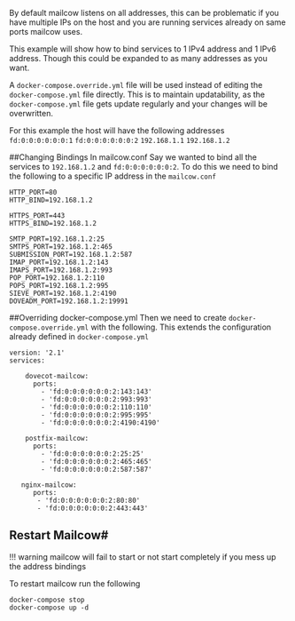 By default mailcow listens on all addresses, this can be problematic if you have multiple IPs on the host and you are running services already on same ports mailcow uses.

This example will show how to bind services to 1 IPv4 address and 1 IPv6 address. Though this could be expanded to as many addresses as you want.

A `docker-compose.override.yml` file will be used instead of editing the `docker-compose.yml` file directly. This is to maintain updatability, as the `docker-compose.yml` file gets update regularly and your changes will be overwritten.

For this example the host will have the following addresses
`fd:0:0:0:0:0:0:1`
`fd:0:0:0:0:0:0:2`
`192.168.1.1`
`192.168.1.2`

##Changing Bindings In mailcow.conf
Say we wanted to bind all the services to `192.168.1.2` and `fd:0:0:0:0:0:0:2`. To do this we need to bind the following to a specific IP address in the `mailcow.conf`

    HTTP_PORT=80
    HTTP_BIND=192.168.1.2

    HTTPS_PORT=443
    HTTPS_BIND=192.168.1.2

    SMTP_PORT=192.168.1.2:25
    SMTPS_PORT=192.168.1.2:465
    SUBMISSION_PORT=192.168.1.2:587
    IMAP_PORT=192.168.1.2:143
    IMAPS_PORT=192.168.1.2:993
    POP_PORT=192.168.1.2:110
    POPS_PORT=192.168.1.2:995
    SIEVE_PORT=192.168.1.2:4190
    DOVEADM_PORT=192.168.1.2:19991


##Overriding docker-compose.yml
Then we need to create `docker-compose.override.yml` with the following. This extends the configuration already defined in `docker-compose.yml`

    version: '2.1'
    services:

        dovecot-mailcow:
          ports:
            - 'fd:0:0:0:0:0:0:2:143:143'
            - 'fd:0:0:0:0:0:0:2:993:993'
            - 'fd:0:0:0:0:0:0:2:110:110'
            - 'fd:0:0:0:0:0:0:2:995:995'
            - 'fd:0:0:0:0:0:0:2:4190:4190'

        postfix-mailcow:
          ports:
            - 'fd:0:0:0:0:0:0:2:25:25'
            - 'fd:0:0:0:0:0:0:2:465:465'
            - 'fd:0:0:0:0:0:0:2:587:587'

       nginx-mailcow:
          ports:
           - 'fd:0:0:0:0:0:0:2:80:80'
           - 'fd:0:0:0:0:0:0:2:443:443'



## Restart Mailcow#

!!! warning
    mailcow will fail to start or not start completely if you mess up the address bindings

To restart mailcow run the following
```
docker-compose stop
docker-compose up -d
```